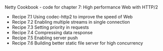Netty Cookbook - code for chapter 7: High performance Web with HTTP/2

* Recipe 7.1 Using codec-http2 to improve the speed of Web
* Recipe 7.2 Enabling multiple streams in single connection
* Recipe 7.3 Setting priority in requests
* Recipe 7.4 Compressing data response
* Recipe 7.5 Enabling server push
* Recipe 7.6 Building better static file server for high concurrency
